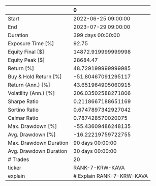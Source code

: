 |                        | 0                         |
|:-----------------------|:--------------------------|
| Start                  | 2022-06-25 09:00:00       |
| End                    | 2023-07-29 09:00:00       |
| Duration               | 399 days 00:00:00         |
| Exposure Time [%]      | 92.75                     |
| Equity Final [$]       | 14872.919999999998        |
| Equity Peak [$]        | 28684.47                  |
| Return [%]             | 48.729199999999985        |
| Buy & Hold Return [%]  | -51.80467091295117        |
| Return (Ann.) [%]      | 43.651964905060915        |
| Volatility (Ann.) [%]  | 206.03502588271806        |
| Sharpe Ratio           | 0.2118667188651169        |
| Sortino Ratio          | 0.6747897342927042        |
| Calmar Ratio           | 0.787428570020075         |
| Max. Drawdown [%]      | -55.43609486248135        |
| Avg. Drawdown [%]      | -16.22219759722755        |
| Max. Drawdown Duration | 90 days 00:00:00          |
| Avg. Drawdown Duration | 30 days 00:00:00          |
| # Trades               | 20                        |
| ticker                 | RANK-7-KRW-KAVA           |
| explain                | # Explain RANK-7-KRW-KAVA |
